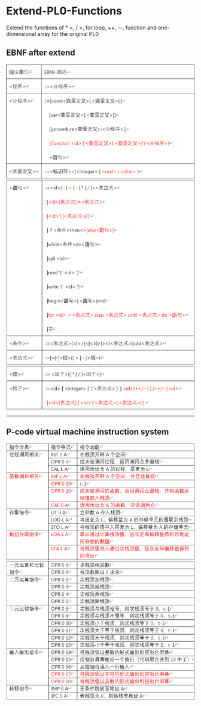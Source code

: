 # Extend-PL0-Functions
Extend the functions of * =, / =, for loop, ++, --, function and one-dimensional array for the original PL0

## EBNF after extend ##

![](/picture/1.png/)
![](/picture/2.png/)
![](/picture/3.png/)

--------------------

## P-code virtual machine instruction system ##

![](/picture/4.png/)
![](/picture/5.png/)
